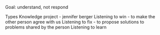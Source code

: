 Goal: understand, not respond

Types
Knowledge project - jennifer berger
Listening to win - to make the other person agree with us
Listening to fix - to propose solutions to problems shared by the person
Listening to learn
